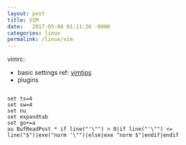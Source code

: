 ```yaml
---
layout: post
title: VIM
date:   2017-05-08 01:11:26 -0000
categories: linux
permalink: /linux/vim
---
```


vimrc:

- basic settings ref: [vimtips](http://www.rayninfo.co.uk/vimtips.html)
- plugins



```

set ts=4
set sw=4
set nu
set expandtab
set go+=a
au BufReadPost * if line("'\"") > 0|if line("'\"") <= line("$")|exe("norm '\"")|else|exe "norm $"|endif|endif


```

